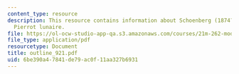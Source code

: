 ```yaml
---
content_type: resource
description: This resource contains information about Schoenberg (1874?51) and atonality,
  Pierrot lunaire.
file: https://ol-ocw-studio-app-qa.s3.amazonaws.com/courses/21m-262-modern-music-1900-1960-fall-2006/6be390a47841de79ac0f11aa327b6931_outline_921.pdf
file_type: application/pdf
resourcetype: Document
title: outline_921.pdf
uid: 6be390a4-7841-de79-ac0f-11aa327b6931
---
```

